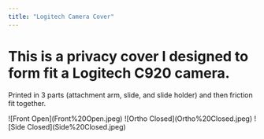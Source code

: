 ```yaml
---
title: "Logitech Camera Cover"
---
```


<style>
    p.tagline {
        display: none;
    }
</style>

# This is a privacy cover I designed to form fit a Logitech C920 camera.

Printed in 3 parts (attachment arm, slide, and slide holder) and then friction fit together.

<div markdown="1" id="SolidWorks75">
![Front Open](Front%20Open.jpeg)
![Ortho Closed](Ortho%20Closed.jpeg)
![Side Closed](Side%20Closed.jpeg)
</div>
